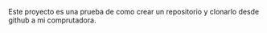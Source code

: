 Este proyecto es una prueba de como crear un repositorio y clonarlo desde github a mi comprutadora.
